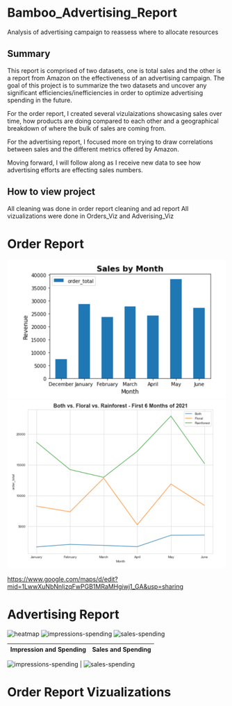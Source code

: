 # Bamboo_Advertising_Report
Analysis of advertising campaign to reassess where to allocate resources

## Summary
This report is comprised of two datasets, one is total sales and the other is a report from Amazon on the effectiveness of an advertising campaign. The goal of this project is to summarize the two datasets and uncover any significant efficiencies/inefficiencies in order to optimize advertising spending in the future.

For the order report, I created several vizulaizations showcasing sales over time, how products are doing compared to each other and a geographical breakdown of where the bulk of sales are coming from.

For the advertising report, I focused more on trying to draw correlations between sales and the different metrics offered by Amazon.  

Moving forward, I will follow along as I receive new data to see how advertising efforts are effecting sales numbers.

## How to view project
All cleaning was done in order report cleaning and ad report
All vizualizations were done in Orders_Viz and Adverising_Viz

# Order Report
![](https://github.com/rstrong341/Bamboo_Advertising_Report/blob/main/images/Sales%20by%20Month.PNG)
![](https://github.com/rstrong341/Bamboo_Advertising_Report/blob/main/images/Montly_Product_Sales.PNG)


https://www.google.com/maps/d/edit?mid=1LwwXuNbNnIjzqFwPGB1MRaMHgiwj1_GA&usp=sharing
  
  

# Advertising Report
![heatmap](https://user-images.githubusercontent.com/74929838/124980031-bb236d80-dfe8-11eb-9a5a-96cf09e3cb74.png)
![impressions-spending](https://user-images.githubusercontent.com/74929838/124980045-bfe82180-dfe8-11eb-98c4-f1df65de0ca7.png)
![sales-spending](https://user-images.githubusercontent.com/74929838/124980058-c1b1e500-dfe8-11eb-991d-a8c6b3c84ea5.png)

Impression and Spending            |  Sales and Spending
:-------------------------:|:-------------------------:
![impressions-spending](https://user-images.githubusercontent.com/74929838/124983051-58cc6c00-dfec-11eb-9b95-7b6aa5bf0552.png)
  |  ![sales-spending](https://user-images.githubusercontent.com/74929838/124983034-52d68b00-dfec-11eb-8c0e-6cdc4501fc74.png)


# Order Report Vizualizations


